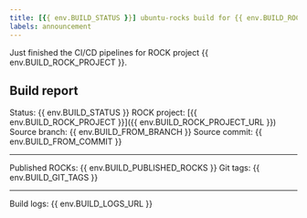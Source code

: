 ```yaml
---
title: [{{ env.BUILD_STATUS }}] ubuntu-rocks build for {{ env.BUILD_ROCK_PROJECT }}
labels: announcement
---
```


Just finished the CI/CD pipelines for ROCK project {{ env.BUILD_ROCK_PROJECT }}.

## Build report

Status: {{ env.BUILD_STATUS }}
ROCK project: [{{ env.BUILD_ROCK_PROJECT }}]({{ env.BUILD_ROCK_PROJECT_URL }})
Source branch: {{ env.BUILD_FROM_BRANCH }}
Source commit: {{ env.BUILD_FROM_COMMIT }}

---

Published ROCKs: {{ env.BUILD_PUBLISHED_ROCKS }}
Git tags: {{ env.BUILD_GIT_TAGS }}

---
Build logs: {{ env.BUILD_LOGS_URL }}
